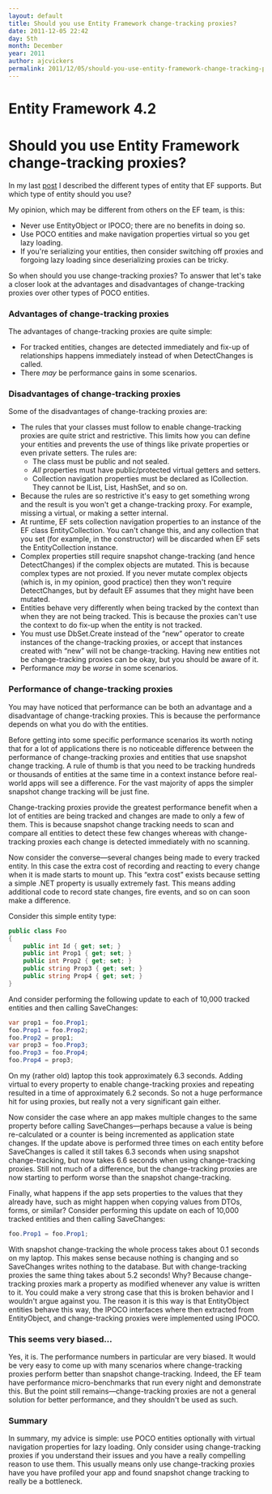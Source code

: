```yaml
---
layout: default
title: Should you use Entity Framework change-tracking proxies?
date: 2011-12-05 22:42
day: 5th
month: December
year: 2011
author: ajcvickers
permalink: 2011/12/05/should-you-use-entity-framework-change-tracking-proxies/
---
```


# Entity Framework 4.2
# Should you use Entity Framework change-tracking proxies?

<p>In my last <a href="/2011/12/05/entity-types-supported-by-the-entity-framework/">post</a> I described the different types of entity that EF supports. But which type of entity should you use?</p><p>My opinion, which may be different from others on the EF team, is this:</p>  <ul>   <li>Never use EntityObject or IPOCO; there are no benefits in doing so. </li>    <li>Use POCO entities and make navigation properties virtual so you get lazy loading. </li>    <li>If you're serializing your entities, then consider switching off proxies and forgoing lazy loading since deserializing proxies can be tricky. </li> </ul>  <p>So when should you use change-tracking proxies? To answer that let's take a closer look at the advantages and disadvantages of change-tracking proxies over other types of POCO entities.</p>  <h3>Advantages of change-tracking proxies</h3>  <p>The advantages of change-tracking proxies are quite simple:</p>  <ul>   <li>For tracked entities, changes are detected immediately and fix-up of relationships happens immediately instead of when DetectChanges is called. </li>    <li>There <em>may</em> be performance gains in some scenarios. </li> </ul>  <h3>Disadvantages of change-tracking proxies</h3>  <p>Some of the disadvantages of change-tracking proxies are:</p>  <ul>   <li>The rules that your classes must follow to enable change-tracking proxies are quite strict and restrictive. This limits how you can define your entities and prevents the use of things like private properties or even private setters. The rules are:      <ul>       <li>The class must be public and not sealed. </li>        <li><em>All </em>properties must have public/protected virtual getters and setters. </li>        <li>Collection navigation properties must be declared as ICollection<T>. They cannot be IList<T>, List<T>, HashSet<T>, and so on. </li>     </ul>   </li>    <li>Because the rules are so restrictive it's easy to get something wrong and the result is you won't get a change-tracking proxy. For example, missing a virtual, or making a setter internal. </li>    <li>At runtime, EF sets collection navigation properties to an instance of the EF class EntityCollection<T>. You can't change this, and any collection that you set (for example, in the constructor) will be discarded when EF sets the EntityCollection<T> instance. </li>    <li>Complex properties still require snapshot change-tracking (and hence DetectChanges) if the complex objects are mutated. This is because complex types are not proxied. If you never mutate complex objects (which is, in my opinion, good practice) then they won't require DetectChanges, but by default EF assumes that they might have been mutated. </li>    <li>Entities behave very differently when being tracked by the context than when they are not being tracked. This is because the proxies can't use the context to do fix-up when the entity is not tracked. </li>    <li>You must use DbSet.Create instead of the “new” operator to create instances of the change-tracking proxies, or accept that instances created with “new” will not be change-tracking. Having new entities not be change-tracking proxies can be okay, but you should be aware of it. </li>    <li>Performance <em>may</em> be <em>worse </em>in some scenarios. </li> </ul>  <h3>Performance of change-tracking proxies</h3>  <p>You may have noticed that performance can be both an advantage and a disadvantage of change-tracking proxies. This is because the performance depends on what you do with the entities.</p>  <p>Before getting into some specific performance scenarios its worth noting that for a lot of applications there is no noticeable difference between the performance of change-tracking proxies and entities that use snapshot change tracking. A rule of thumb is that you need to be tracking hundreds or thousands of entities at the same time in a context instance before real-world apps will see a difference. For the vast majority of apps the simpler snapshot change tracking will be just fine.</p>  <p>Change-tracking proxies provide the greatest performance benefit when a lot of entities are being tracked and changes are made to only a few of them. This is because snapshot change tracking needs to scan and compare all entities to detect these few changes whereas with change-tracking proxies each change is detected immediately with no scanning.</p>  <p>Now consider the converse—several changes being made to every tracked entity. In this case the extra cost of recording and reacting to every change when it is made starts to mount up. This “extra cost” exists because setting a simple .NET property is usually extremely fast. This means adding additional code to record state changes, fire events, and so on can soon make a difference.</p>  <p>Consider this simple entity type:</p>  

``` c#
public class Foo
{
    public int Id { get; set; }
    public int Prop1 { get; set; }
    public int Prop2 { get; set; }
    public string Prop3 { get; set; }
    public string Prop4 { get; set; }
}
```

<p>And consider performing the following update to each of 10,000 tracked entities and then calling SaveChanges:</p>

``` c#
var prop1 = foo.Prop1;
foo.Prop1 = foo.Prop2;
foo.Prop2 = prop1;
var prop3 = foo.Prop3;
foo.Prop3 = foo.Prop4;
foo.Prop4 = prop3;
```

<p>On my (rather old) laptop this took approximately 6.3 seconds. Adding virtual to every property to enable change-tracking proxies and repeating resulted in a time of approximately 6.2 seconds. So not a huge performance hit for using proxies, but really not a very significant gain either.</p>  <p>Now consider the case where an app makes multiple changes to the same property before calling SaveChanges—perhaps because a value is being re-calculated or a counter is being incremented as application state changes. If the update above is performed three times on each entity before SaveChanges is called it still takes 6.3 seconds when using snapshot change-tracking, but now takes 6.6 seconds when using change-tracking proxies. Still not much of a difference, but the change-tracking proxies are now starting to perform worse than the snapshot change-tracking.</p>  <p>Finally, what happens if the app sets properties to the values that they already have, such as might happen when copying values from DTOs, forms, or similar? Consider performing this update on each of 10,000 tracked entities and then calling SaveChanges:</p>  

``` c#
foo.Prop1 = foo.Prop1;
```

<p>With snapshot change-tracking the whole process takes about 0.1 seconds on my laptop. This makes sense because nothing is changing and so SaveChanges writes nothing to the database. But with change-tracking proxies the same thing takes about 5.2 seconds! Why? Because change-tracking proxies mark a property as modified whenever any value is written to it. You could make a very strong case that this is broken behavior and I wouldn't argue against you. The reason it is this way is that EntityObject entities behave this way, the IPOCO interfaces where then extracted from EntityObject, and change-tracking proxies were implemented using IPOCO.</p>  <h3>This seems very biased…</h3>  <p>Yes, it is. The performance numbers in particular are very biased. It would be very easy to come up with many scenarios where change-tracking proxies perform better than snapshot change-tracking. Indeed, the EF team have performance micro-benchmarks that run every night and demonstrate this. But the point still remains—change-tracking proxies are not a general solution for better performance, and they shouldn't be used as such.</p>  <h3>Summary</h3>  <p>In summary, my advice is simple: use POCO entities optionally with virtual navigation properties for lazy loading. Only consider using change-tracking proxies if you understand their issues and you have a really compelling reason to use them. This usually means only use change-tracking proxies have you have profiled your app and found snapshot change tracking to really be a bottleneck.</p>  

